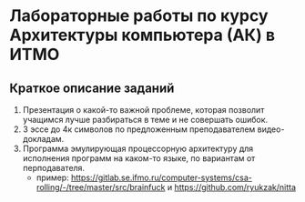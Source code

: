 # Лабораторные работы по курсу Архитектуры компьютера (АК) в ИТМО

## Краткое описание заданий

1. Презентация о какой-то важной проблеме, которая позволит учащимся лучше
   разбираться в теме и не совершать ошибок.
2. 3 эссе до 4к символов по предложенным преподавателем видео-докладам.
3. Программа эмулирующая процессорную архитектуру для исполнения программ на
   каком-то языке, по вариантам от перподавателя.
   - пример: https://gitlab.se.ifmo.ru/computer-systems/csa-rolling/-/tree/master/src/brainfuck
     и https://github.com/ryukzak/nitta

